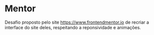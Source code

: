 # Mentor
Desafio proposto pelo site https://www.frontendmentor.io de recriar a interface do site deles, respeitando a reponsividade e animações.


